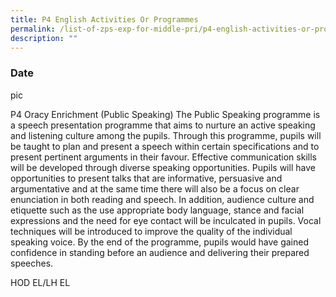 ```yaml
---
title: P4 English Activities Or Programmes
permalink: /list-of-zps-exp-for-middle-pri/p4-english-activities-or-programmes/
description: ""
---
```

### **Date**

pic

P4 Oracy Enrichment (Public Speaking) The Public Speaking programme is a speech presentation programme that aims to nurture an active speaking and listening culture among the pupils. Through this programme, pupils will be taught to plan and present a speech within certain specifications and to present pertinent arguments in their favour. Effective communication skills will be developed through diverse speaking opportunities. Pupils will have opportunities to present talks that are informative, persuasive and argumentative and at the same time there will also be a focus on clear enunciation in both reading and speech. In addition, audience culture and etiquette such as the use appropriate body language, stance and facial expressions and the need for eye contact will be inculcated in pupils. Vocal techniques will be introduced to improve the quality of the individual speaking voice. By the end of the programme, pupils would have gained confidence in standing before an audience and delivering their prepared speeches.

HOD EL/LH EL